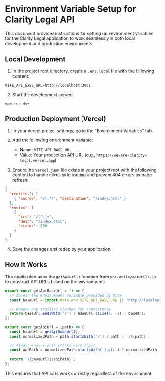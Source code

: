 # Environment Variable Setup for Clarity Legal API

This document provides instructions for setting up environment variables for the Clarity Legal application to work seamlessly in both local development and production environments.

## Local Development

1. In the project root directory, create a `.env.local` file with the following content:

```
VITE_API_BASE_URL=http://localhost:3001
```

2. Start the development server:

```bash
npm run dev
```

## Production Deployment (Vercel)

1. In your Vercel project settings, go to the "Environment Variables" tab.

2. Add the following environment variable:
   - Name: `VITE_API_BASE_URL`
   - Value: Your production API URL (e.g., `https://we-are-clarity-legal.vercel.app`)

3. Ensure the `vercel.json` file exists in your project root with the following content to handle client-side routing and prevent 404 errors on page refresh:

```json
{
  "rewrites": [
    { "source": "/(.*)", "destination": "/index.html" }
  ],
  "routes": [
    { 
      "src": "/[^.]+", 
      "dest": "/index.html", 
      "status": 200 
    }
  ]
}
```

4. Save the changes and redeploy your application.

## How It Works

The application uses the `getApiUrl()` function from `src/utils/apiUtils.js` to construct API URLs based on the environment:

```javascript
export const getApiBaseUrl = () => {
  // Access the environment variable provided by Vite
  const baseUrl = import.meta.env.VITE_API_BASE_URL || 'http://localhost:3001';
  
  // Remove any trailing slashes for consistency
  return baseUrl.endsWith('/') ? baseUrl.slice(0, -1) : baseUrl;
};

export const getApiUrl = (path) => {
  const baseUrl = getApiBaseUrl();
  const normalizedPath = path.startsWith('/') ? path : `/${path}`;
  
  // Always ensure path starts with /api/
  const apiPath = normalizedPath.startsWith('/api/') ? normalizedPath : `/api${normalizedPath}`;
  
  return `${baseUrl}${apiPath}`;
};
```

This ensures that API calls work correctly regardless of the environment.